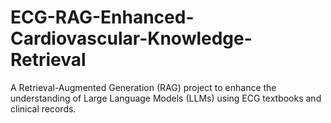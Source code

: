# ECG-RAG-Enhanced-Cardiovascular-Knowledge-Retrieval
A Retrieval-Augmented Generation (RAG) project to enhance the understanding of Large Language Models (LLMs) using ECG textbooks and clinical records.
